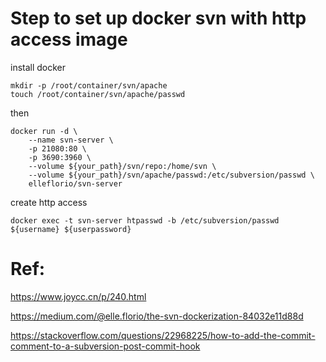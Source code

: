 # Step to set up docker svn with http access image

install docker

```
mkdir -p /root/container/svn/apache
touch /root/container/svn/apache/passwd
```
then 
```
docker run -d \
    --name svn-server \
    -p 21080:80 \
    -p 3690:3960 \
    --volume ${your_path}/svn/repo:/home/svn \
    --volume ${your_path}/svn/apache/passwd:/etc/subversion/passwd \
    elleflorio/svn-server
```

create http access 

`docker exec -t svn-server htpasswd -b /etc/subversion/passwd ${username} ${userpassword}`

# Ref:

https://www.joycc.cn/p/240.html

https://medium.com/@elle.florio/the-svn-dockerization-84032e11d88d

https://stackoverflow.com/questions/22968225/how-to-add-the-commit-comment-to-a-subversion-post-commit-hook
